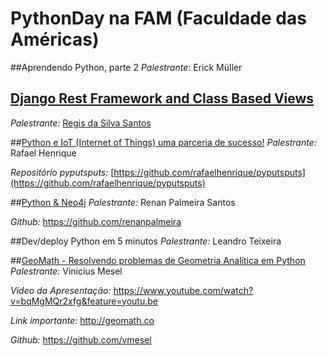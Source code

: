 # PythonDay na FAM (Faculdade das Américas)

##Aprendendo Python, parte 2
*Palestrante:* Erick Müller

## [Django Rest Framework and Class Based Views](https://github.com/rg3915/drf-tutorial-python-day)

*Palestrante:* [Regis da Silva Santos](http://grandeportal.github.io/)

##[Python e IoT (Internet of Things) uma parceria de sucesso!](https://speakerdeck.com/rafaelhenrique/python-e-iot-internet-of-things-uma-parceria-de-sucesso)
*Palestrante:* Rafael Henrique

*Repositório pyputsputs:* [https://github.com/rafaelhenrique/pyputsputs](https://github.com/rafaelhenrique/pyputsputs)

##[Python & Neo4j](https://speakerdeck.com/renanpalmeira5/python-and-neo4j)
*Palestrante:* Renan Palmeira Santos

*Github:* https://github.com/renanpalmeira

##Dev/deploy Python em 5 minutos
*Palestrante:* Leandro Teixeira 

##[GeoMath - Resolvendo problemas de Geometria Analítica em Python](http://www.geomath.co)
*Palestrante:* Vinicius Mesel

*Vídeo da Apresentação:* https://www.youtube.com/watch?v=bqMgMQr2xfg&feature=youtu.be

*Link importante:* http://geomath.co

*Github:* https://github.com/vmesel
